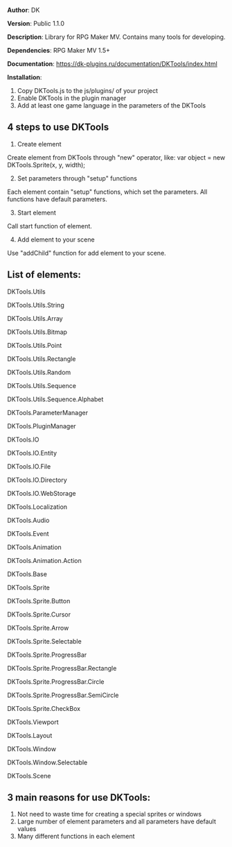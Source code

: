 **Author**: DK

**Version**: Public 1.1.0
 
**Description**: Library for RPG Maker MV. Contains many tools for developing.
 
**Dependencies**: RPG Maker MV 1.5+

**Documentation**: https://dk-plugins.ru/documentation/DKTools/index.html

**Installation**:
1. Copy DKTools.js to the js/plugins/ of your project
2. Enable DKTools in the plugin manager
3. Add at least one game language in the parameters of the DKTools
 
## **4 steps to use DKTools**
1. Create element

Create element from DKTools through "new" operator, like: var object = new DKTools.Sprite(x, y, width);
 
2. Set parameters through "setup" functions

Each element contain "setup" functions, which set the parameters. All functions have default parameters.
 
3. Start element

Call start function of element.
 
4. Add element to your scene

Use "addChild" function for add element to your scene.
 
## **List of elements:**
DKTools.Utils

DKTools.Utils.String

DKTools.Utils.Array

DKTools.Utils.Bitmap

DKTools.Utils.Point

DKTools.Utils.Rectangle

DKTools.Utils.Random

DKTools.Utils.Sequence

DKTools.Utils.Sequence.Alphabet

DKTools.ParameterManager

DKTools.PluginManager

DKTools.IO

DKTools.IO.Entity

DKTools.IO.File

DKTools.IO.Directory

DKTools.IO.WebStorage

DKTools.Localization

DKTools.Audio

DKTools.Event

DKTools.Animation

DKTools.Animation.Action

DKTools.Base

DKTools.Sprite

DKTools.Sprite.Button

DKTools.Sprite.Cursor

DKTools.Sprite.Arrow

DKTools.Sprite.Selectable

DKTools.Sprite.ProgressBar

DKTools.Sprite.ProgressBar.Rectangle

DKTools.Sprite.ProgressBar.Circle

DKTools.Sprite.ProgressBar.SemiCircle

DKTools.Sprite.CheckBox

DKTools.Viewport

DKTools.Layout

DKTools.Window

DKTools.Window.Selectable

DKTools.Scene
 
## **3 main reasons for use DKTools:**
1. Not need to waste time for creating a special sprites or windows
2. Large number of element parameters and all parameters have default values
3. Many different functions in each element
